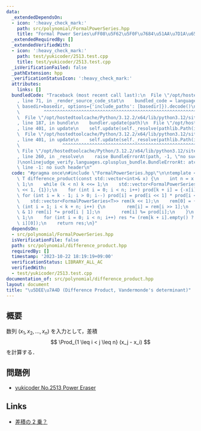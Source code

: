 ```yaml
---
data:
  _extendedDependsOn:
  - icon: ':heavy_check_mark:'
    path: src/polynomial/FormalPowerSeries.hpp
    title: "Formal Power Series\uFF08\u5F62\u5F0F\u7684\u51AA\u7D1A\u6570\uFF09"
  _extendedRequiredBy: []
  _extendedVerifiedWith:
  - icon: ':heavy_check_mark:'
    path: test/yukicoder/2513.test.cpp
    title: test/yukicoder/2513.test.cpp
  _isVerificationFailed: false
  _pathExtension: hpp
  _verificationStatusIcon: ':heavy_check_mark:'
  attributes:
    links: []
  bundledCode: "Traceback (most recent call last):\n  File \"/opt/hostedtoolcache/Python/3.12.2/x64/lib/python3.12/site-packages/onlinejudge_verify/documentation/build.py\"\
    , line 71, in _render_source_code_stat\n    bundled_code = language.bundle(stat.path,\
    \ basedir=basedir, options={'include_paths': [basedir]}).decode()\n          \
    \         ^^^^^^^^^^^^^^^^^^^^^^^^^^^^^^^^^^^^^^^^^^^^^^^^^^^^^^^^^^^^^^^^^^^^^^^^^^^^^^^^^\n\
    \  File \"/opt/hostedtoolcache/Python/3.12.2/x64/lib/python3.12/site-packages/onlinejudge_verify/languages/cplusplus.py\"\
    , line 187, in bundle\n    bundler.update(path)\n  File \"/opt/hostedtoolcache/Python/3.12.2/x64/lib/python3.12/site-packages/onlinejudge_verify/languages/cplusplus_bundle.py\"\
    , line 401, in update\n    self.update(self._resolve(pathlib.Path(included), included_from=path))\n\
    \  File \"/opt/hostedtoolcache/Python/3.12.2/x64/lib/python3.12/site-packages/onlinejudge_verify/languages/cplusplus_bundle.py\"\
    , line 401, in update\n    self.update(self._resolve(pathlib.Path(included), included_from=path))\n\
    \                ^^^^^^^^^^^^^^^^^^^^^^^^^^^^^^^^^^^^^^^^^^^^^^^^^^^^^^^^^\n \
    \ File \"/opt/hostedtoolcache/Python/3.12.2/x64/lib/python3.12/site-packages/onlinejudge_verify/languages/cplusplus_bundle.py\"\
    , line 260, in _resolve\n    raise BundleErrorAt(path, -1, \"no such header\"\
    )\nonlinejudge_verify.languages.cplusplus_bundle.BundleErrorAt: atcoder/convolution:\
    \ line -1: no such header\n"
  code: "#pragma once\n#include \"FormalPowerSeries.hpp\"\n\ntemplate <typename T>\
    \ T difference_product(const std::vector<int>& x) {\n    int n = x.size(), k =\
    \ 1;\n    while (k < n) k <<= 1;\n    std::vector<FormalPowerSeries<T>> prod(k\
    \ << 1, {1});\n    for (int i = 0; i < n; i++) prod[k + i] = {-x[i], 1};\n   \
    \ for (int i = k - 1; i > 0; i--) prod[i] = prod[i << 1] * prod[i << 1 | 1];\n\
    \    std::vector<FormalPowerSeries<T>> rem(k << 1);\n    rem[0] = {1};\n    for\
    \ (int i = 1; i < k + n; i++) {\n        rem[i] = rem[i >> 1];\n        if (~i\
    \ & 1) rem[i] *= prod[i | 1];\n        rem[i] %= prod[i];\n    }\n    T res =\
    \ 1;\n    for (int i = 0; i < n; i++) res *= (rem[k + i].empty() ? 0 : rem[k +\
    \ i][0]);\n    return res;\n}"
  dependsOn:
  - src/polynomial/FormalPowerSeries.hpp
  isVerificationFile: false
  path: src/polynomial/difference_product.hpp
  requiredBy: []
  timestamp: '2023-10-22 18:19:19+09:00'
  verificationStatus: LIBRARY_ALL_AC
  verifiedWith:
  - test/yukicoder/2513.test.cpp
documentation_of: src/polynomial/difference_product.hpp
layout: document
title: "\u5DEE\u7A4D (Difference Product, Vandermonde's determinant)"
---
```


## 概要
数列 $(x_1, x_2, \dots , x_n)$ を入力として，差積
$$
\Prod_{1 \leq i < j \leq n} (x_j - x_i)
$$
を計算する．

## 問題例
- [yukicoder No.2513 Power Eraser](https://yukicoder.me/problems/no/2513)

## Links
- [差積の $2$ 乗？](https://x.com/maspy_stars/status/1715375727460401307?s=20)